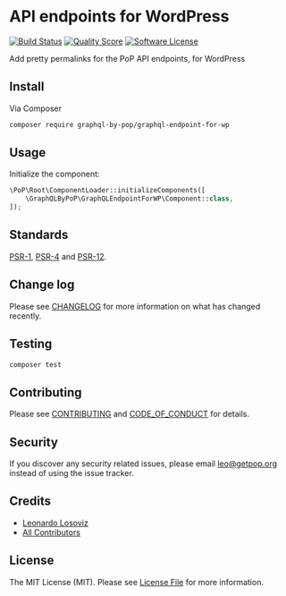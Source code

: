 # API endpoints for WordPress

[![Build Status][ico-travis]][link-travis]
[![Quality Score][ico-code-quality]][link-code-quality]
[![Software License][ico-license]](LICENSE.md)

<!--
[![Latest Version on Packagist][ico-version]][link-packagist]
[![Coverage Status][ico-scrutinizer]][link-scrutinizer]
[![Total Downloads][ico-downloads]][link-downloads]
-->

Add pretty permalinks for the PoP API endpoints, for WordPress

## Install

Via Composer

``` bash
composer require graphql-by-pop/graphql-endpoint-for-wp
```

## Usage

Initialize the component:

``` php
\PoP\Root\ComponentLoader::initializeComponents([
    \GraphQLByPoP\GraphQLEndpointForWP\Component::class,
]);
```

## Standards

[PSR-1](https://www.php-fig.org/psr/psr-1), [PSR-4](https://www.php-fig.org/psr/psr-4) and [PSR-12](https://www.php-fig.org/psr/psr-12).

## Change log

Please see [CHANGELOG](CHANGELOG.md) for more information on what has changed recently.

## Testing

``` bash
composer test
```

## Contributing

Please see [CONTRIBUTING](CONTRIBUTING.md) and [CODE_OF_CONDUCT](CODE_OF_CONDUCT.md) for details.

## Security

If you discover any security related issues, please email leo@getpop.org instead of using the issue tracker.

## Credits

- [Leonardo Losoviz][link-author]
- [All Contributors][link-contributors]

## License

The MIT License (MIT). Please see [License File](LICENSE.md) for more information.

[ico-version]: https://img.shields.io/packagist/v/graphql-by-pop/graphql-endpoint-for-wp.svg?style=flat-square
[ico-license]: https://img.shields.io/badge/license-MIT-brightgreen.svg?style=flat-square
[ico-travis]: https://img.shields.io/travis/graphql-by-pop/graphql-endpoint-for-wp/master.svg?style=flat-square
[ico-scrutinizer]: https://img.shields.io/scrutinizer/coverage/g/graphql-by-pop/graphql-endpoint-for-wp.svg?style=flat-square
[ico-code-quality]: https://img.shields.io/scrutinizer/g/graphql-by-pop/graphql-endpoint-for-wp.svg?style=flat-square
[ico-downloads]: https://img.shields.io/packagist/dt/graphql-by-pop/graphql-endpoint-for-wp.svg?style=flat-square

[link-packagist]: https://packagist.org/packages/graphql-by-pop/graphql-endpoint-for-wp
[link-travis]: https://travis-ci.org/graphql-by-pop/graphql-endpoint-for-wp
[link-scrutinizer]: https://scrutinizer-ci.com/g/graphql-by-pop/graphql-endpoint-for-wp/code-structure
[link-code-quality]: https://scrutinizer-ci.com/g/graphql-by-pop/graphql-endpoint-for-wp
[link-downloads]: https://packagist.org/packages/graphql-by-pop/graphql-endpoint-for-wp
[link-author]: https://github.com/getpop
[link-contributors]: ../../contributors
